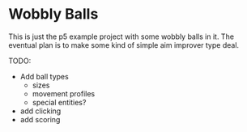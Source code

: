 # Wobbly Balls

This is just the p5 example project with some wobbly balls in it. The eventual plan is to make some kind of simple aim improver type deal.

TODO:
* Add ball types
	* sizes
	* movement profiles
	* special entities?
* add clicking
* add scoring

